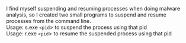 I find myself suspending and resuming processes when doing malware analysis, so I created two small programs to suspend and resume processes from the command line.  
Usage: s.exe `<pid`> to suspend the process using that pid  
Usage: r.exe `<pid`> to resume the suspended process using that pid
